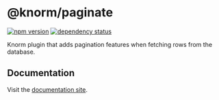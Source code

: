 # @knorm/paginate

[![npm version](https://badge.fury.io/js/%40knorm%2Fpaginate.svg)](https://badge.fury.io/js/%40knorm%2Fpaginate)
[![dependency status](https://david-dm.org/knorm/paginate.svg)](https://david-dm.org/joelmukuthu/@knorm/paginate)

Knorm plugin that adds pagination features when fetching rows from the database.

## Documentation

Visit the [documentation site](https://knorm.netlify.app).

